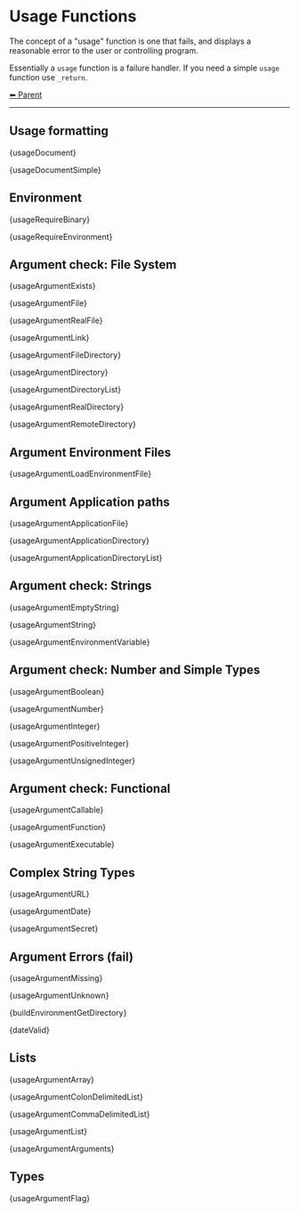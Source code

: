 # Usage Functions

The concept of a "usage" function is one that fails, and displays a reasonable error to the user or controlling program.

Essentially a `usage` function is a failure handler. If you need a simple `usage` function use `_return`.

<!-- TEMPLATE header 2 -->
[⬅ Parent ](../index.md)
<hr />

## Usage formatting

{usageDocument}

{usageDocumentSimple}

## Environment

{usageRequireBinary}

{usageRequireEnvironment}

## Argument check: File System

{usageArgumentExists}

{usageArgumentFile}

{usageArgumentRealFile}

{usageArgumentLink}

{usageArgumentFileDirectory}

{usageArgumentDirectory}

{usageArgumentDirectoryList}

{usageArgumentRealDirectory}

{usageArgumentRemoteDirectory}

## Argument Environment Files

{usageArgumentLoadEnvironmentFile}

## Argument Application paths

{usageArgumentApplicationFile}

{usageArgumentApplicationDirectory}

{usageArgumentApplicationDirectoryList}

## Argument check: Strings

{usageArgumentEmptyString}

{usageArgumentString}

{usageArgumentEnvironmentVariable}

## Argument check: Number and Simple Types

{usageArgumentBoolean}

{usageArgumentNumber}

{usageArgumentInteger}

{usageArgumentPositiveInteger}

{usageArgumentUnsignedInteger}

## Argument check: Functional

{usageArgumentCallable}

{usageArgumentFunction}

{usageArgumentExecutable}

## Complex String Types

{usageArgumentURL}

{usageArgumentDate}

{usageArgumentSecret}

## Argument Errors (fail)

{usageArgumentMissing}

{usageArgumentUnknown}

{buildEnvironmentGetDirectory}

{dateValid}

## Lists

{usageArgumentArray}

{usageArgumentColonDelimitedList}

{usageArgumentCommaDelimitedList}

{usageArgumentList}

{usageArgumentArguments}

## Types

{usageArgumentFlag}
